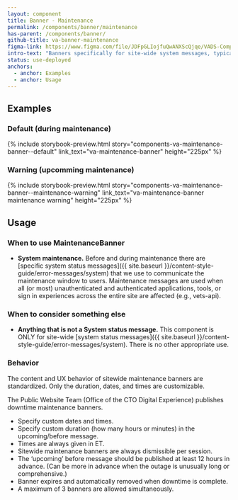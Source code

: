 ```yaml
---
layout: component
title: Banner - Maintenance
permalink: /components/banner/maintenance
has-parent: /components/banner/
github-title: va-banner-maintenance
figma-link: https://www.figma.com/file/JDFpGLIojfuQwANXScQjqe/VADS-Component-Example-Library?type=design&node-id=1173%3A4614&mode=design&t=vNilCSI60pQBiKkM-1
intro-text: "Banners specifically for site-wide system messages, typically system maintenance, which are fixed to the top of the viewport."
status: use-deployed
anchors:
  - anchor: Examples
  - anchor: Usage
---
```


## Examples

### Default (during maintenance)

{% include storybook-preview.html story="components-va-maintenance-banner--default" link_text="va-maintenance-banner" height="225px" %}

### Warning (upcomming maintenance)

{% include storybook-preview.html story="components-va-maintenance-banner--maintenance-warning" link_text="va-maintenance-banner maintenance warning" height="225px" %}

## Usage

### When to use MaintenanceBanner

* **System maintenance.** Before and during maintenance there are [specific system status messages]({{ site.baseurl }}/content-style-guide/error-messages/system) that we use to communicate the maintenance window to users. Maintenance messages are used when all (or most) unauthenticated and authenticated applications, tools, or sign in experiences across the entire site are affected (e.g., vets-api).

### When to consider something else

* **Anything that is not a System status message.** This component is ONLY for site-wide [system status messages]({{ site.baseurl }}/content-style-guide/error-messages/system). There is no other appropriate use.

### Behavior

The content and UX behavior of sitewide maintenance banners are standardized. Only the duration, dates, and times are customizable. 

The Public Website Team (Office of the CTO Digital Experience) publishes downtime maintenance banners.

- Specify custom dates and times. 
- Specify custom duration (how many hours or minutes) in the upcoming/before message. 
- Times are always given in ET.
- Sitewide maintenance banners are always dismissible per session.
- The ‘upcoming’ before message should be published at least 12 hours in advance. (Can be more in advance when the outage is unusually long or comprehensive.)
- Banner expires and automatically removed when downtime is complete.
- A maximum of 3 banners are allowed simultaneously. 

<!--
#### When there are multiple banners simultaneously on a page 

The front-end logic will prioritize the display order of banners like this: 

1. Emergency homepage banner
2. Site-wide maintenance banner
3. Any other Veteran-action required banner
-->